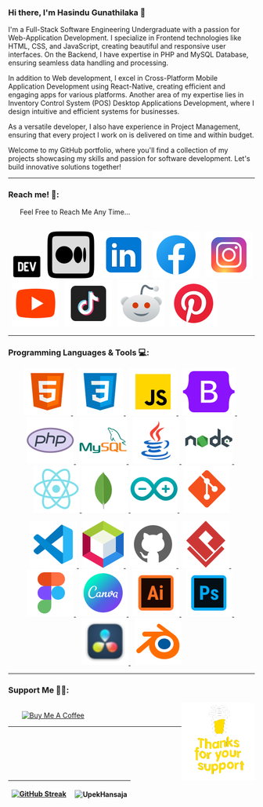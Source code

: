 ### Hi there, I'm Hasindu Gunathilaka 👋

<p>
I'm a Full-Stack Software Engineering Undergraduate with a passion for Web-Application Development. I specialize in Frontend technologies like HTML, CSS, and JavaScript, creating beautiful and responsive user interfaces. On the Backend, I have expertise in PHP and MySQL Database, ensuring seamless data handling and processing.

In addition to Web development, I excel in Cross-Platform Mobile Application Development using React-Native, creating efficient and engaging apps for various platforms. Another area of my expertise lies in Inventory Control System (POS) Desktop Applications Development, where I design intuitive and efficient systems for businesses.

As a versatile developer, I also have experience in Project Management, ensuring that every project I work on is delivered on time and within budget.

Welcome to my GitHub portfolio, where you'll find a collection of my projects showcasing my skills and passion for software development. Let's build innovative solutions together!

</p>

<hr>

### Reach me! 💬:

<div style="font-size:14px">
  &nbsp;&nbsp;&nbsp;&nbsp;&nbsp;&nbsp;Feel Free to Reach Me Any Time...
</div>

<br/>

<p align="center">
  
  
   &nbsp;
  [![](https://raw.githubusercontent.com/Hasindu18300/Hasindu18300/main/res/dev.png "DEV : Hasindu Gunathilaka")](https://dev.to/hasindu18300)
  &nbsp;
  [![](https://raw.githubusercontent.com/Hasindu18300/Hasindu18300/2e5f27b26b4c1ebc7015238998619bb2cc502e39/res/medium.svg "Medium : @hasindumihiran18")](https://medium.com/@hasindumihiran18)
  &nbsp;
  <a target="_blank" href="https://www.linkedin.com/in/upek-hansaja/" style="text-decoration:none;"> <img src="./res/linkedin.svg" alt="upek's LinkedIn" title="LinkedIn: upek-hansaja"/> </a>
  &nbsp;
  <a target="_blank" href="https://www.facebook.com/profile.php?id=100068307769668" style="text-decoration:none;"> <img src="./res/facebook.svg" alt="upek's Facebook" title="Facebook: Upek Hansaja"/> </a>
  &nbsp;
  <a target="_blank" href="https://www.instagram.com/upek_hansaja/" style="text-decoration:none;"> <img src="./res/instagram.svg" alt="upek's Instagram" title="Instagram: upek_hansaja"/> </a>
  &nbsp;
  <a target="_blank" href="#" style="text-decoration:none;"> <img src="./res/youtube.svg" alt="upek's YouTube" title="YouTube: Upek Hansaja"/> </a>
  &nbsp;
  <a target="_blank" href="https://www.tiktok.com/@upek_hansaja" style="text-decoration:none;"> <img src="./res/tiktok.svg" alt="upek's TikTok" title="TikTok: upek_hansaja"/> </a>
  &nbsp;
  <a target="_blank" href="https://www.reddit.com/user/Upek_Hansaja" style="text-decoration:none;"> <img src="./res/redditNew.svg" alt="upek's Reddit" title="Reddit: Upek_Hansaja"/> </a>
  &nbsp;
  <a target="_blank" href="https://www.pinterest.com/upekhansaja/" style="text-decoration:none;"> <img src="./res/pinterest.svg" alt="upek's Pinterest" title="Pinterset: upekhansaja"/> </a>
</p>

<hr>

### Programming Languages & Tools 💻:

<p align="center">
  <a target="_blank" href="https://www.w3schools.com/html/html_intro.asp"> <img src="./res/html.svg" alt="html" title="HTML5"/> </a>
  &nbsp;
  <a target="_blank" href="https://www.w3schools.com/css/css_intro.asp"> <img src="./res/css.svg" alt="css" title="CSS3"/> </a>
  &nbsp;
  <a target="_blank" href="https://www.w3schools.com/js/js_intro.asp"> <img src="./res/javascript.svg" alt="JavaScript" title="JavaScript"/> </a>
  &nbsp;
  <a target="_blank" href="https://getbootstrap.com"> <img src="./res/bootstrap.svg" alt="Bootstrap" title="Bootstrap"/> </a>
  &nbsp;
  <a target="_blank" href="https://www.php.net"> <img src="./res/php.svg" alt="php" title="PHP"/> </a>
  &nbsp;
  <a target="_blank" href="https://www.mysql.com"> <img src="./res/mysql.svg" alt="mysql" title="MySQL"/> </a>
  &nbsp;
  <a target="_blank" href="https://www.java.com/en/"> <img src="./res/java.svg" alt="java" title="Java"/> </a>
  &nbsp;
  <a target="_blank" href="https://nodejs.org/en"> <img src="./res/nodejs.svg" alt="nodejs" title="Node JS"/> </a>
  &nbsp;
  <a target="_blank" href="https://reactnative.dev"> <img src="./res/react-native.svg" alt="react-native" title="React-Native"/> </a>
  <!-- &nbsp; -->
  <a target="_blank" href="https://www.mongodb.com"> <img src="./res/mongoDB.svg" alt="mongobd" title="Mongo DB"/> </a>
  <!-- &nbsp; --> 
  <a target="_blank" href="https://www.arduino.cc"> <img src="./res/arduino.svg" alt="arduino" title="Arduino"/> </a>
  &nbsp;
  <a target="_blank" href="https://git-scm.com"> <img src="./res/git.svg" alt="git" title="Git"/> </a> 
</p>

<p align="center">
  <a target="_blank" href="https://code.visualstudio.com"> <img src="./res/vscode.svg" alt="vs code" title="Visual Studio Code"/> </a>
  &nbsp;
  <a target="_blank" href="https://netbeans.apache.org"> <img src="./res/netbeans.svg" alt="netbeans IDE" title="Apache NetBeans IDE"/> </a>
  &nbsp;
  <a target="_blank" href="https://github.com"> <img src="./res/github-light.svg" alt="github" title="GitHub"/> </a>
  &nbsp;
  <a target="_blank" href="https://www.visual-paradigm.com"> <img src="./res/visualParadigm.svg" alt="visual paradigm" title="Visual Paradigm"/> </a>
  &nbsp;
  <a target="_blank" href="https://www.figma.com"> <img src="./res/figma.svg" alt="figma UX UI" title="Figma"/> </a>
  &nbsp;
  <a target="_blank" href="https://www.canva.com"> <img src="./res/canva.svg" alt="canva" title="Canva"/> </a>
  &nbsp;
  <a target="_blank" href="https://www.adobe.com/products/illustrator.html"> <img src="./res/illustrator.svg" alt="Adobe Illustrator" title="Adobe Illustrator"/> </a>
  &nbsp;
  <a target="_blank" href="https://www.adobe.com/products/photoshop.html"> <img src="./res/photoshop.svg" alt="Adobe Photoshop" title="Adobe Photoshop"/> </a>
  &nbsp;
  <a target="_blank" href="https://www.blackmagicdesign.com/products/davinciresolve"> <img src="./res/davinciResolve.svg" alt="DaVinci Resolve" title="DaVinci Resolve"/> </a>
  &nbsp;
  <a target="_blank" href="https://www.blender.org"> <img src="./res/blender.svg" alt="Blender" title="Blender"/> </a>
</p>

<hr>

<p>

### Support Me 🤝🫶:

<img align="right" alt="Support" width="150" src="res/sup.gif"/>

<br />
&nbsp;&nbsp;&nbsp;&nbsp;&nbsp;&nbsp;&nbsp;<a href="https://www.buymeacoffee.com/UpekHansaja" target="_blank"><img src="https://cdn.buymeacoffee.com/buttons/v2/default-yellow.png" alt="Buy Me A Coffee" style="height: 60px !important;width: 217px !important;" ></a>

</p>

<hr>

| [![GitHub Streak](https://streak-stats.demolab.com?user=UpekHansaja&theme=tokyonight&hide_border=true)](https://git.io/streak-stats) | <p align="left">&nbsp;<img align="center" src="https://github-readme-stats.vercel.app/api?username=UpekHansaja&show_icons=true&theme=tokyonight&hide_border=true&locale=en" alt="UpekHansaja" /></p> |
| ------------- | ------------- |

